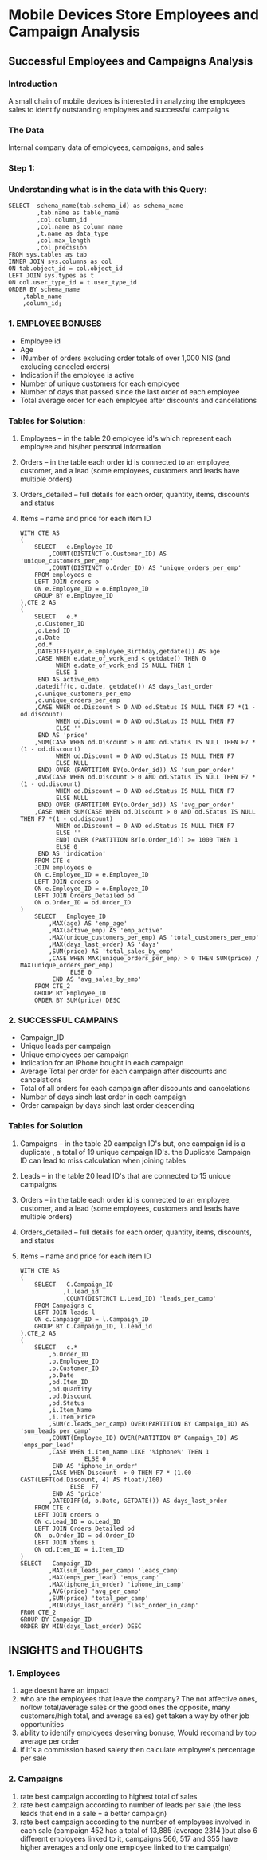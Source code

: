 # Mobile Devices Store Employees and Campaign Analysis 
 

## Successful Employees and Campaigns Analysis


### Introduction 
A small chain of mobile devices is interested in analyzing the employees
sales to identify outstanding employees and successful campaigns.

### The Data
Internal company data of employees, campaigns, and sales


### Step 1:
### Understanding what is in the data with this Query:


	SELECT	schema_name(tab.schema_id) as schema_name
			,tab.name as table_name
			,col.column_id
			,col.name as column_name
			,t.name as data_type    
			,col.max_length
			,col.precision
	FROM sys.tables as tab
	INNER JOIN sys.columns as col
	ON tab.object_id = col.object_id
	LEFT JOIN sys.types as t
	ON col.user_type_id = t.user_type_id
	ORDER BY schema_name
		,table_name 
		,column_id;

### 1. EMPLOYEE BONUSES


- Employee id
- Age
- (Number of orders excluding order totals of over 1,000 NIS (and excluding canceled orders)
- Indication if the employee is active
- Number of unique customers for each employee
- Number of days that passed since the last order of each employee
- Total average order for each employee after discounts and cancelations

### Tables for Solution:
1.	Employees – in the table 20 employee id's which represent each employee and his/her personal information
2.	Orders – in the table each order id is connected to an employee, customer, and a lead 
		(some employees, customers and leads have multiple orders)
3.	Orders_detailed – full details for each order, quantity, items, discounts and status
4.	Items – name and price for each item ID


		WITH CTE AS
		(
			SELECT	 e.Employee_ID 
				,COUNT(DISTINCT o.Customer_ID) AS 'unique_customers_per_emp'
				,COUNT(DISTINCT o.Order_ID) AS 'unique_orders_per_emp'
			FROM employees e
			LEFT JOIN orders o
			ON e.Employee_ID = o.Employee_ID
			GROUP BY e.Employee_ID
		),CTE_2 AS
		(
			SELECT	 e.*
			,o.Customer_ID
			,o.Lead_ID
			,o.Date
			,od.*
			,DATEDIFF(year,e.Employee_Birthday,getdate()) AS age
			,CASE WHEN e.date_of_work_end < getdate() THEN 0    
				  WHEN e.date_of_work_end IS NULL THEN 1
				  ELSE 1
			 END AS active_emp	
			,datediff(d, o.date, getdate()) AS days_last_order
			,c.unique_customers_per_emp
			,c.unique_orders_per_emp
			,CASE WHEN od.Discount > 0 AND od.Status IS NULL THEN F7 *(1 - od.discount)
			      WHEN od.Discount = 0 AND od.Status IS NULL THEN F7
			      ELSE ''
			 END AS 'price'
			,SUM(CASE WHEN od.Discount > 0 AND od.Status IS NULL THEN F7 *(1 - od.discount)
				  WHEN od.Discount = 0 AND od.Status IS NULL THEN F7
				  ELSE NULL
			 END) OVER (PARTITION BY(o.Order_id)) AS 'sum_per_order'
			,AVG(CASE WHEN od.Discount > 0 AND od.Status IS NULL THEN F7 *(1 - od.discount)
				  WHEN od.Discount = 0 AND od.Status IS NULL THEN F7
				  ELSE NULL
			 END) OVER (PARTITION BY(o.Order_id)) AS 'avg_per_order'
			,CASE WHEN SUM(CASE WHEN od.Discount > 0 AND od.Status IS NULL THEN F7 *(1 - od.discount)
			      WHEN od.Discount = 0 AND od.Status IS NULL THEN F7
			      ELSE ''
			      END) OVER (PARTITION BY(o.Order_id)) >= 1000 THEN 1 
			      ELSE 0
			 END AS 'indication'
			FROM CTE c
			JOIN employees e
			ON c.Employee_ID = e.Employee_ID
			LEFT JOIN orders o
			ON e.Employee_ID = o.Employee_ID
			LEFT JOIN Orders_Detailed od
			ON o.Order_ID = od.Order_ID
		)
			SELECT	 Employee_ID
				,MAX(age) AS 'emp_age'
				,MAX(active_emp) AS 'emp_active'
				,MAX(unique_customers_per_emp) AS 'total_customers_per_emp'
				,MAX(days_last_order) AS 'days'
				,SUM(price) AS 'total_sales_by_emp'
				,CASE WHEN MAX(unique_orders_per_emp) > 0 THEN SUM(price) / MAX(unique_orders_per_emp)
				      ELSE 0
				 END AS 'avg_sales_by_emp'
			FROM CTE_2
			GROUP BY Employee_ID
			ORDER BY SUM(price) DESC

### 2. SUCCESSFUL CAMPAINS


- Campaign_ID
- Unique leads per campaign
- Unique employees per campaign
- Indication for an iPhone bought in each campaign
- Average Total per order for each campaign after discounts and cancelations
- Total of all orders for each campaign after discounts and cancelations
- Number of days sinch last order in each campaign
- Order campaign by days sinch last order descending

### Tables for Solution
1.	Campaigns – in the table 20 campaign ID's  but, one campaign id is a duplicate , a total of 19 unique campaign ID's. 
	the Duplicate Campaign ID can lead to miss calculation when joining tables
2.	Leads – in the table 20 lead ID's that are connected to 15 unique campaigns 
3.	Orders – in the table each order id is connected to an employee, customer, 
	and a lead (some employees, customers and leads have multiple orders)
4.	Orders_detailed – full details for each order, quantity, items, discounts, and status
5.	Items – name and price for each item ID



		WITH CTE AS
		(
			SELECT   C.Campaign_ID
					,l.lead_id
					,COUNT(DISTINCT L.Lead_ID) 'leads_per_camp'
			FROM Campaigns c
			LEFT JOIN leads l
			ON c.Campaign_ID = l.Campaign_ID
			GROUP BY C.Campaign_ID, l.lead_id
		),CTE_2 AS
		(
			SELECT	 c.*
				,o.Order_ID
				,o.Employee_ID
				,o.Customer_ID
				,o.Date
				,od.Item_ID
				,od.Quantity
				,od.Discount
				,od.Status
				,i.Item_Name
				,i.Item_Price
				,SUM(c.leads_per_camp) OVER(PARTITION BY Campaign_ID) AS 'sum_leads_per_camp'
				,COUNT(Employee_ID) OVER(PARTITION BY Campaign_ID) AS 'emps_per_lead'
				,CASE WHEN i.Item_Name LIKE '%iphone%' THEN 1
						  ELSE 0
				 END AS 'iphone_in_order'
				,CASE WHEN Discount  > 0 THEN F7 * (1.00 - CAST(LEFT(od.Discount, 4) AS float)/100)
					  ELSE  F7 
				 END AS 'price'
				,DATEDIFF(d, o.Date, GETDATE()) AS days_last_order
			FROM CTE c
			LEFT JOIN orders o
			ON c.Lead_ID = o.Lead_ID
			LEFT JOIN Orders_Detailed od
			ON  o.Order_ID = od.Order_ID
			LEFT JOIN items i
			ON od.Item_ID = i.Item_ID
		)
		SELECT	 Campaign_ID
				,MAX(sum_leads_per_camp) 'leads_camp'
				,MAX(emps_per_lead) 'emps_camp'
				,MAX(iphone_in_order) 'iphone_in_camp'
				,AVG(price) 'avg_per_camp'
				,SUM(price) 'total_per_camp'
				,MIN(days_last_order) 'last_order_in_camp'		
		FROM CTE_2
		GROUP BY Campaign_ID
		ORDER BY MIN(days_last_order) DESC

## INSIGHTS and THOUGHTS


### 1. Employees
1.	age doesnt have an impact
2.	who are the employees that leave the company? The not affective ones, no/low total/average sales 
   	or the good ones  the opposite, many customers/high total, and average sales) 
   	get taken a way by other job opportunities
3.	ability to identify employees deserving bonuse, Would recomand by top average per order
4.	if it's a commission based salery then calculate employee's percentage per sale

### 2.	Campaigns
1.	rate best campaign according to highest total of sales
2.	rate best campaign according to number of leads per sale 
   	(the less leads that end in a sale = a better campaign)
3.	rate best campaign according to the number of employees involved in each sale
   	(campaign 452 has a total of 13,885 (average 2314 )but also 6 different employees linked to it, 
   	campaigns 566, 517 and 355 have higher averages and only one employee linked to the campaign)

